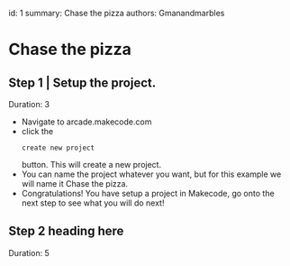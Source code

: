id: 1
summary: Chase the pizza
authors: Gmanandmarbles
# Chase the pizza
<!-- ------------------------ -->
## Step 1  | Setup the project.
Duration: 3
- Navigate to arcade.makecode.com
- click the
  ```
  create new project
  ```
  button. This will create a new project.
- You can name the project whatever you want, but for this example we will name it Chase the pizza.
- Congratulations! You have setup a project in Makecode, go onto the next step to see what you will do next!
<!-- ------------------------ -->
## Step 2 heading here 
Duration: 5
